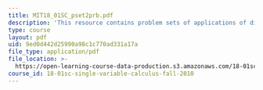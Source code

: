 ```yaml
---
title: MIT18_01SC_pset2prb.pdf
description: 'This resource contains problem sets of applications of differentiation. '
type: course
layout: pdf
uid: 9ed0d442d25990a98c1c770ad331a17a
file_type: application/pdf
file_location: >-
  https://open-learning-course-data-production.s3.amazonaws.com/18-01sc-single-variable-calculus-fall-2010/9ed0d442d25990a98c1c770ad331a17a_MIT18_01SC_pset2prb.pdf
course_id: 18-01sc-single-variable-calculus-fall-2010
---
```

